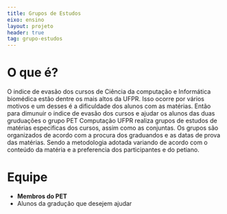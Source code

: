 ```yaml
---
title: Grupos de Estudos
eixo: ensino
layout: projeto
header: true
tag: grupo-estudos
---
```


# O que é?
O indice de evasão dos cursos de Ciência da computação e Informática biomédica estão dentre os mais altos da UFPR. Isso ocorre por vários motivos e um desses é a dificuldade dos alunos com as matérias. Então para dimunuir o indice de evasão dos cursos e ajudar os alunos das duas gruduações o grupo PET Computação UFPR realiza grupos de estudos de matérias especificas dos cursos, assim como as conjuntas.
Os grupos são organizados de acordo com a procura dos graduandos e as datas de prova das matérias. Sendo a metodologia adotada variando de acordo com o conteúdo da matéria e a preferencia dos participantes e do petiano.  

# Equipe
* **Membros do PET**
* Alunos da gradução que desejem ajudar

